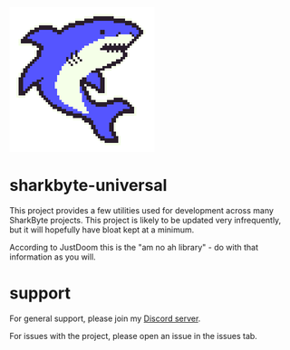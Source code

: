![Image](/files/SharkByte_Logo.png)

# sharkbyte-universal

This project provides a few utilities used for development across many SharkByte projects. This project
is likely to be updated very infrequently, but it will hopefully have bloat kept at a minimum.

According to JustDoom this is the "am no ah library" - do with that information as you will.

# support

For general support, please join my [Discord server](https://discord.gg/ey9uTg3hcy).

For issues with the project, please open an issue in the issues tab.
